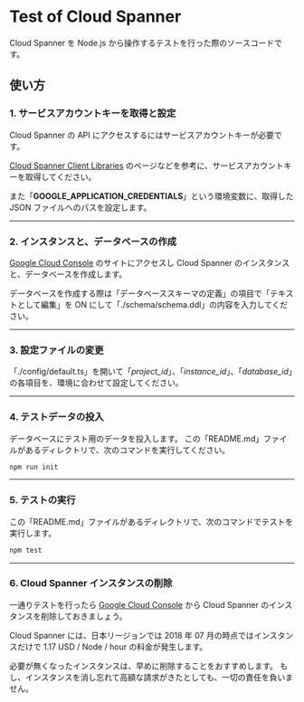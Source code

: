# Test of Cloud Spanner
Cloud Spanner を Node.js から操作するテストを行った際のソースコードです。


## 使い方
### 1. サービスアカウントキーを取得と設定
Cloud Spanner の API にアクセスするにはサービスアカウントキーが必要です。

[Cloud Spanner Client Libraries](https://cloud.google.com/spanner/docs/reference/libraries?hl=ja) のページなどを参考に、サービスアカウントキーを取得してください。

また「**GOOGLE_APPLICATION_CREDENTIALS**」という環境変数に、取得した JSON ファイルへのパスを設定します。

---

### 2. インスタンスと、データベースの作成
[Google Cloud Console](https://console.cloud.google.com/?hl=ja) のサイトにアクセスし Cloud Spanner のインスタンスと、データベースを作成します。

データベースを作成する際は「データベーススキーマの定義」の項目で「テキストとして編集」を ON にして「./schema/schema.ddl」の内容を入力してください。

---

### 3. 設定ファイルの変更
「./config/default.ts」を開いて「_project_id_」、「_instance_id_」、「_database_id_」の各項目を、環境に合わせて設定してください。

---

### 4. テストデータの投入
データベースにテスト用のデータを投入します。
この「README.md」ファイルがあるディレクトリで、次のコマンドを実行してください。

```bash
npm run init
```

---

### 5. テストの実行
この「README.md」ファイルがあるディレクトリで、次のコマンドでテストを実行します。

```bash
npm test
```

---

### 6. Cloud Spanner インスタンスの削除
一通りテストを行ったら [Google Cloud Console](https://console.cloud.google.com/?hl=ja) から Cloud Spanner のインスタンスを削除しておきましょう。

Cloud Spanner には、日本リージョンでは 2018 年 07 月の時点ではインスタンスだけで 1.17 USD / Node / hour の料金が発生します。

必要が無くなったインスタンスは、早めに削除することをおすすめします。
もし、インスタンスを消し忘れて高額な請求がきたとしても、一切の責任を負いません。

